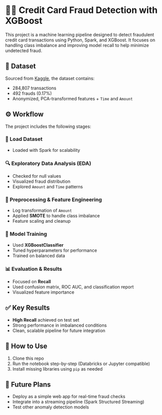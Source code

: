 # 🕵️‍♀️ Credit Card Fraud Detection with XGBoost

This project is a machine learning pipeline designed to detect fraudulent credit card transactions using Python, Spark, and XGBoost. It focuses on handling class imbalance and improving model recall to help minimize undetected fraud.

## 📂 Dataset

Sourced from [Kaggle](https://www.kaggle.com/mlg-ulb/creditcardfraud), the dataset contains:

- 284,807 transactions
- 492 frauds (0.17%)
- Anonymized, PCA-transformed features + `Time` and `Amount`

## ⚙️ Workflow

The project includes the following stages:

### 🔹 Load Dataset
- Loaded with Spark for scalability

### 🔍 Exploratory Data Analysis (EDA)
- Checked for null values
- Visualized fraud distribution
- Explored `Amount` and `Time` patterns

### 🧹 Preprocessing & Feature Engineering
- Log transformation of `Amount`
- Applied **SMOTE** to handle class imbalance
- Feature scaling and cleanup

### 🧠 Model Training
- Used **XGBoostClassifier**
- Tuned hyperparameters for performance
- Trained on balanced data

### 📊 Evaluation & Results
- Focused on **Recall**
- Used confusion matrix, ROC AUC, and classification report
- Visualized feature importance

## ✅ Key Results

- **High Recall** achieved on test set
- Strong performance in imbalanced conditions
- Clean, scalable pipeline for future integration

## 🚀 How to Use

1. Clone this repo
2. Run the notebook step-by-step (Databricks or Jupyter compatible)
3. Install missing libraries using `pip` as needed

## 🔮 Future Plans

- Deploy as a simple web app for real-time fraud checks
- Integrate into a streaming pipeline (Spark Structured Streaming)
- Test other anomaly detection models
